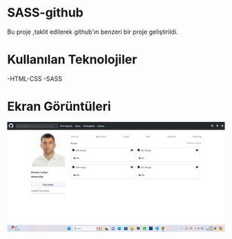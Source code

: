 # SASS-github
Bu proje ,taklit edilerek github'ın benzeri bir proje geliştirildi.

# Kullanılan Teknolojiler
-HTML-CSS
-SASS

# Ekran Görüntüleri

![](images/Ekran%20görüntüsü%202024-04-09%20225309.png)